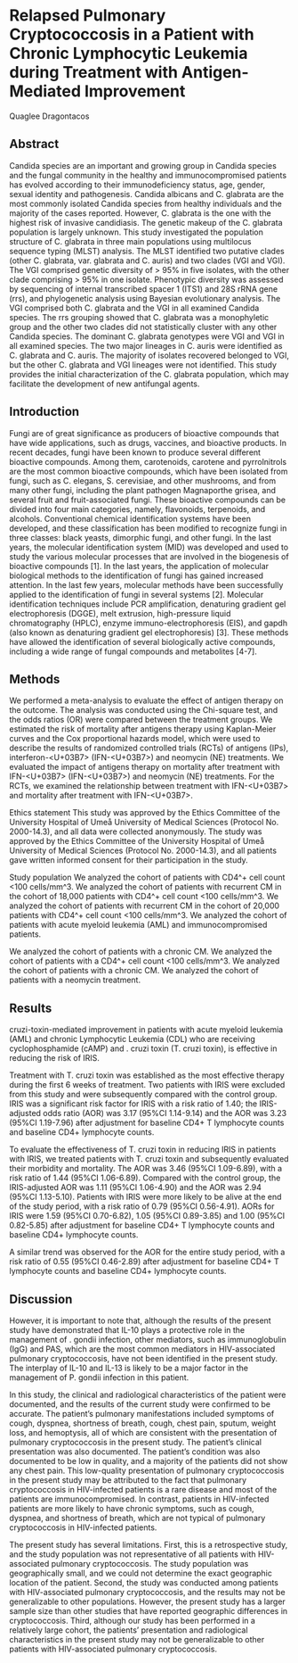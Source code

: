 # Relapsed Pulmonary Cryptococcosis in a Patient with Chronic Lymphocytic Leukemia during Treatment with Antigen-Mediated Improvement
Quaglee Dragontacos


## Abstract
Candida species are an important and growing group in Candida species and the fungal community in the healthy and immunocompromised patients has evolved according to their immunodeficiency status, age, gender, sexual identity and pathogenesis. Candida albicans and C. glabrata are the most commonly isolated Candida species from healthy individuals and the majority of the cases reported. However, C. glabrata is the one with the highest risk of invasive candidiasis. The genetic makeup of the C. glabrata population is largely unknown. This study investigated the population structure of C. glabrata in three main populations using multilocus sequence typing (MLST) analysis. The MLST identified two putative clades (other C. glabrata, var. glabrata and C. auris) and two clades (VGI and VGI). The VGI comprised genetic diversity of > 95% in five isolates, with the other clade comprising > 95% in one isolate. Phenotypic diversity was assessed by sequencing of internal transcribed spacer 1 (ITS1) and 28S rRNA gene (rrs), and phylogenetic analysis using Bayesian evolutionary analysis. The VGI comprised both C. glabrata and the VGI in all examined Candida species. The rrs grouping showed that C. glabrata was a monophyletic group and the other two clades did not statistically cluster with any other Candida species. The dominant C. glabrata genotypes were VGI and VGI in all examined species. The two major lineages in C. auris were identified as C. glabrata and C. auris. The majority of isolates recovered belonged to VGI, but the other C. glabrata and VGI lineages were not identified. This study provides the initial characterization of the C. glabrata population, which may facilitate the development of new antifungal agents.


## Introduction
Fungi are of great significance as producers of bioactive compounds that have wide applications, such as drugs, vaccines, and bioactive products. In recent decades, fungi have been known to produce several different bioactive compounds. Among them, carotenoids, carotene and pyrrolnitrols are the most common bioactive compounds, which have been isolated from fungi, such as C. elegans, S. cerevisiae, and other mushrooms, and from many other fungi, including the plant pathogen Magnaporthe grisea, and several fruit and fruit-associated fungi. These bioactive compounds can be divided into four main categories, namely, flavonoids, terpenoids, and alcohols. Conventional chemical identification systems have been developed, and these classification has been modified to recognize fungi in three classes: black yeasts, dimorphic fungi, and other fungi. In the last years, the molecular identification system (MID) was developed and used to study the various molecular processes that are involved in the biogenesis of bioactive compounds [1]. In the last years, the application of molecular biological methods to the identification of fungi has gained increased attention. In the last few years, molecular methods have been successfully applied to the identification of fungi in several systems [2]. Molecular identification techniques include PCR amplification, denaturing gradient gel electrophoresis (DGGE), melt extrusion, high-pressure liquid chromatography (HPLC), enzyme immuno-electrophoresis (EIS), and gapdh (also known as denaturing gradient gel electrophoresis) [3]. These methods have allowed the identification of several biologically active compounds, including a wide range of fungal compounds and metabolites [4-7].


## Methods
We performed a meta-analysis to evaluate the effect of antigen therapy on the outcome. The analysis was conducted using the Chi-square test, and the odds ratios (OR) were compared between the treatment groups. We estimated the risk of mortality after antigens therapy using Kaplan-Meier curves and the Cox proportional hazards model, which were used to describe the results of randomized controlled trials (RCTs) of antigens (IPs), interferon-<U+03B7> (IFN-<U+03B7>) and neomycin (NE) treatments. We evaluated the impact of antigens therapy on mortality after treatment with IFN-<U+03B7> (IFN-<U+03B7>) and neomycin (NE) treatments. For the RCTs, we examined the relationship between treatment with IFN-<U+03B7> and mortality after treatment with IFN-<U+03B7>.

Ethics statement
This study was approved by the Ethics Committee of the University Hospital of Umeå University of Medical Sciences (Protocol No. 2000-14.3), and all data were collected anonymously. The study was approved by the Ethics Committee of the University Hospital of Umeå University of Medical Sciences (Protocol No. 2000-14.3), and all patients gave written informed consent for their participation in the study.

Study population
We analyzed the cohort of patients with CD4^+ cell count <100 cells/mm^3. We analyzed the cohort of patients with recurrent CM in the cohort of 18,000 patients with CD4^+ cell count <100 cells/mm^3. We analyzed the cohort of patients with recurrent CM in the cohort of 20,000 patients with CD4^+ cell count <100 cells/mm^3. We analyzed the cohort of patients with acute myeloid leukemia (AML) and immunocompromised patients.

We analyzed the cohort of patients with a chronic CM. We analyzed the cohort of patients with a CD4^+ cell count <100 cells/mm^3. We analyzed the cohort of patients with a chronic CM. We analyzed the cohort of patients with a neomycin treatment.


## Results
cruzi-toxin-mediated improvement in patients with acute myeloid leukemia (AML) and chronic Lymphocytic Leukemia (CDL) who are receiving cyclophosphamide (cAMP) and . cruzi toxin (T. cruzi toxin), is effective in reducing the risk of IRIS.

Treatment with T. cruzi toxin was established as the most effective therapy during the first 6 weeks of treatment. Two patients with IRIS were excluded from this study and were subsequently compared with the control group. IRIS was a significant risk factor for IRIS with a risk ratio of 1.40; the IRIS-adjusted odds ratio (AOR) was 3.17 (95%CI 1.14-9.14) and the AOR was 3.23 (95%CI 1.19-7.96) after adjustment for baseline CD4+ T lymphocyte counts and baseline CD4+ lymphocyte counts.

To evaluate the effectiveness of T. cruzi toxin in reducing IRIS in patients with IRIS, we treated patients with T. cruzi toxin and subsequently evaluated their morbidity and mortality. The AOR was 3.46 (95%CI 1.09-6.89), with a risk ratio of 1.44 (95%CI 1.06-6.89). Compared with the control group, the IRIS-adjusted AOR was 1.11 (95%CI 1.06-4.90) and the AOR was 2.94 (95%CI 1.13-5.10). Patients with IRIS were more likely to be alive at the end of the study period, with a risk ratio of 0.79 (95%CI 0.56-4.91). AORs for IRIS were 1.59 (95%CI 0.70-6.82), 1.05 (95%CI 0.89-3.85) and 1.00 (95%CI 0.82-5.85) after adjustment for baseline CD4+ T lymphocyte counts and baseline CD4+ lymphocyte counts.

A similar trend was observed for the AOR for the entire study period, with a risk ratio of 0.55 (95%CI 0.46-2.89) after adjustment for baseline CD4+ T lymphocyte counts and baseline CD4+ lymphocyte counts.


## Discussion
However, it is important to note that, although the results of the present study have demonstrated that IL-10 plays a protective role in the management of . gondii infection, other mediators, such as immunoglobulin (IgG) and PAS, which are the most common mediators in HIV-associated pulmonary cryptococcosis, have not been identified in the present study. The interplay of IL-10 and IL-13 is likely to be a major factor in the management of P. gondii infection in this patient.

In this study, the clinical and radiological characteristics of the patient were documented, and the results of the current study were confirmed to be accurate. The patient’s pulmonary manifestations included symptoms of cough, dyspnea, shortness of breath, cough, chest pain, sputum, weight loss, and hemoptysis, all of which are consistent with the presentation of pulmonary cryptococcosis in the present study. The patient’s clinical presentation was also documented. The patient’s condition was also documented to be low in quality, and a majority of the patients did not show any chest pain. This low-quality presentation of pulmonary cryptococcosis in the present study may be attributed to the fact that pulmonary cryptococcosis in HIV-infected patients is a rare disease and most of the patients are immunocompromised. In contrast, patients in HIV-infected patients are more likely to have chronic symptoms, such as cough, dyspnea, and shortness of breath, which are not typical of pulmonary cryptococcosis in HIV-infected patients.

The present study has several limitations. First, this is a retrospective study, and the study population was not representative of all patients with HIV-associated pulmonary cryptococcosis. The study population was geographically small, and we could not determine the exact geographic location of the patient. Second, the study was conducted among patients with HIV-associated pulmonary cryptococcosis, and the results may not be generalizable to other populations. However, the present study has a larger sample size than other studies that have reported geographic differences in cryptococcosis. Third, although our study has been performed in a relatively large cohort, the patients’ presentation and radiological characteristics in the present study may not be generalizable to other patients with HIV-associated pulmonary cryptococcosis.
